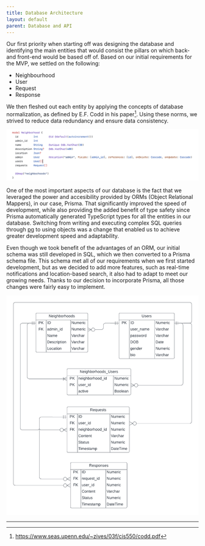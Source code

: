 ```yaml
---
title: Database Architecture
layout: default
parent: Database and API
---
```


Our first priority when starting off was designing the database and identifying the main entities that would consist the pillars on which back- and front-end would be based off of. Based on our initial requirements for the MVP, we settled on the following:

- Neighbourhood
- User
- Request
- Response

We then fleshed out each entity by applying the concepts of database normalization, as defined by E.F. Codd in his paper[^1]. Using these norms, we strived to reduce data redundancy and ensure data consistency.

![Neighborhood Model](../assets/images/db_model.png)

One of the most important aspects of our database is the fact that we leveraged the power and accesibility provided by ORMs (Object Relational Mappers), in our case, Prisma. That significantly improved the speed of development, while also providing the added benefit of type safety since Prisma automatically generated TypeScript types for all the entities in our database. Switching from writing and executing complex SQL queries through [pg](https://www.npmjs.com/package/pg) to using objects was a change that enabled us to achieve greater development speed and adaptability.

Even though we took benefit of the advantages of an ORM, our initial schema was still developed in SQL, which we then converted to a Prisma schema file.
This schema met all of our requirements when we first started development, but as we decided to add more features, such as real-time notifications and location-based search, it also had to adapt to meet our growing needs. Thanks to our decision to incorporate Prisma, all those changes were fairly easy to implement.

![Database ERD](../assets/images/neighborhood_erd.png)

---

[^1]: https://www.seas.upenn.edu/~zives/03f/cis550/codd.pdf
